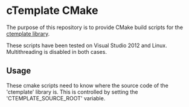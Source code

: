 cTemplate CMake
===============

The purpose of this repository is to provide CMake build scripts for the
[ctemplate library](https://code.google.com/p/ctemplate/).

These scripts have been tested on Visual Studio 2012 and Linux. Multithreading
is disabled in both cases.

Usage
-----

These cmake scripts need to know where the source code of the 'ctemplate'
library is. This is controlled by setting the 'CTEMPLATE_SOURCE_ROOT' variable.
